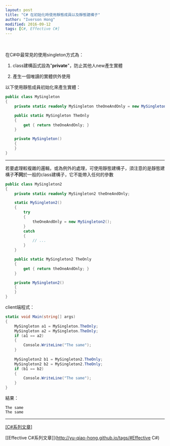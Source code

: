 ```yaml
---
layout: post
title: "C# 在初始化時使用靜態成員以及靜態建構子"
author: "Iverson Hong"
modified: 2016-09-12
tags: [C#, Effective C#]
---
```


　　　　　　　　　　　　　　　　　　　　　　　　　　　　　　　　　　　　　　　　

在C#中最常見的使用singleton方式為：

1. class建構函式設為"**private**"，防止其他人new產生實體

2. 產生一個唯讀的實體供外使用

以下使用靜態成員初始化來產生實體：

~~~csharp
public class MySingleton
{
    private static readonly MySingleton theOneAndOnly = new MySingleton();

    public static MySingleton TheOnly
    {
        get { return theOneAndOnly; }
    }

    private MySingleton()
    {
    }
}
~~~

----------

若要處理較複雜的邏輯，或為例外的處理，可使用靜態建構子，須注意的是靜態建構子**不同**於一般的class建構子，它不能帶入任何的參數

~~~csharp
public class MySingleton2
{
    private static readonly MySingleton2 theOneAndOnly;

    static MySingleton2()
    {
        try
        {
            theOneAndOnly = new MySingleton2();
        }
        catch
        {
            // ...
        }
    }

    public static MySingleton2 TheOnly
    {
        get { return theOneAndOnly; }
    }

    private MySingleton2()
    {
    }
}
~~~

client端程式：

~~~csharp
static void Main(string[] args)
{
    MySingleton a1 = MySingleton.TheOnly;
    MySingleton a2 = MySingleton.TheOnly;
    if (a1 == a2)
    {
        Console.WriteLine("The same");
    }
    
    MySingleton2 b1 = MySingleton2.TheOnly;
    MySingleton2 b2 = MySingleton2.TheOnly;
    if (b1 == b2)
    {
        Console.WriteLine("The same");
    }
}
~~~

結果：

    The same
    The same
    
----------

[[C#系列文章]](http://yu-qiao-hong.github.io/tags/#C#)

[[Effective C#系列文章]](http://yu-qiao-hong.github.io/tags/#Effective C#)